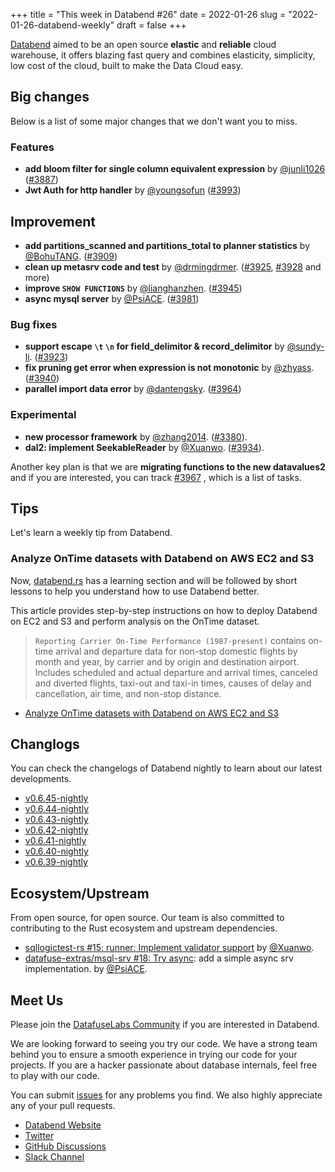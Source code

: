 +++
title = "This week in Databend #26"
date = 2022-01-26
slug = "2022-01-26-databend-weekly"
draft = false
+++

[Databend](https://github.com/datafuselabs/databend) aimed to be an open source **elastic** and **reliable** cloud warehouse, it offers blazing fast query and combines elasticity, simplicity, low cost of the cloud, built to make the Data Cloud easy.

## Big changes

Below is a list of some major changes that we don't want you to miss.

### Features

- **add bloom filter for single column equivalent expression** by [@junli1026](https://github.com/junli1026) ([#3887](https://github.com/datafuselabs/databend/pull/3887))
- **Jwt Auth for http handler** by [@youngsofun](https://github.com/youngsofun) ([#3993](https://github.com/datafuselabs/databend/pull/3993))

## Improvement

- **add partitions_scanned and partitions_total to planner statistics** by [@BohuTANG](https://github.com/BohuTANG). ([#3909](https://github.com/datafuselabs/databend/pull/3909))
- **clean up metasrv code and test** by [@drmingdrmer](https://github.com/drmingdrmer). ([#3925](https://github.com/datafuselabs/databend/pull/3925), [#3928](https://github.com/datafuselabs/databend/pull/3928) and more)
- **improve `SHOW FUNCTIONS`** by [@lianghanzhen](https://github.com/lianghanzhen). ([#3945](https://github.com/datafuselabs/databend/pull/3945))
- **async mysql server** by [@PsiACE](https://github.com/PsiACE). ([#3981](https://github.com/datafuselabs/databend/pull/3981))

### Bug fixes

- **support escape `\t` `\n` for field_delimitor & record_delimitor** by [@sundy-li](https://github.com/sundy-li/). ([#3923](https://github.com/datafuselabs/databend/pull/3923))
- **fix pruning get error when expression is not monotonic** by [@zhyass](https://github.com/zhyass). ([#3940](https://github.com/datafuselabs/databend/pull/3940))
- **parallel import data error** by [@dantengsky](https://github.com/dantengsky). ([#3964](https://github.com/datafuselabs/databend/pull/3964))

### Experimental

- **new processor framework** by [@zhang2014](https://github.com/zhang2014). ([#3380](https://github.com/datafuselabs/databend/pull/3380)).
- **dal2: implement SeekableReader** by [@Xuanwo](https://github.com/Xuanwo). ([#3934](https://github.com/datafuselabs/databend/pull/3934)).

Another key plan is that we are **migrating functions to the new datavalues2** and if you are interested, you can track [#3967](https://github.com/datafuselabs/databend/issues/3967) , which is a list of tasks.

## Tips

Let's learn a weekly tip from Databend.

### Analyze OnTime datasets with Databend on AWS EC2 and S3

Now, [databend.rs](https://databend.rs) has a learning section and will be followed by short lessons to help you understand how to use Databend better.

This article provides step-by-step instructions on how to deploy Databend on EC2 and S3 and perform analysis on the OnTime dataset.

> `Reporting Carrier On-Time Performance (1987-present)` contains on-time arrival and departure data for non-stop domestic flights by month and year, by carrier and by origin and destination airport. Includes scheduled and actual departure and arrival times, canceled and diverted flights, taxi-out and taxi-in times, causes of delay and cancellation, air time, and non-stop distance.

- [Analyze OnTime datasets with Databend on AWS EC2 and S3](https://databend.rs/learn/lessons/analyze-ontime-with-databend-on-ec2-and-s3)

## Changlogs

You can check the changelogs of Databend nightly to learn about our latest developments.

- [v0.6.45-nightly](https://github.com/datafuselabs/databend/releases/tag/v0.6.45-nightly)
- [v0.6.44-nightly](https://github.com/datafuselabs/databend/releases/tag/v0.6.44-nightly)
- [v0.6.43-nightly](https://github.com/datafuselabs/databend/releases/tag/v0.6.43-nightly)
- [v0.6.42-nightly](https://github.com/datafuselabs/databend/releases/tag/v0.6.42-nightly)
- [v0.6.41-nightly](https://github.com/datafuselabs/databend/releases/tag/v0.6.41-nightly)
- [v0.6.40-nightly](https://github.com/datafuselabs/databend/releases/tag/v0.6.40-nightly)
- [v0.6.39-nightly](https://github.com/datafuselabs/databend/releases/tag/v0.6.39-nightly)

## Ecosystem/Upstream

From open source, for open source. Our team is also committed to contributing to the Rust ecosystem and upstream dependencies.

- [sqllogictest-rs #15: runner: Implement validator support](https://github.com/singularity-data/sqllogictest-rs/pull/15) by [@Xuanwo](https://github.com/Xuanwo/).
- [datafuse-extras/msql-srv #18: Try async](https://github.com/datafuse-extras/msql-srv/pull/18): add a simple async srv implementation. by [@PsiACE](https://github.com/PsiACE/).

## Meet Us

Please join the [DatafuseLabs Community](https://github.com/datafuselabs/) if you are interested in Databend.

We are looking forward to seeing you try our code. We have a strong team behind you to ensure a smooth experience in trying our code for your projects.
If you are a hacker passionate about database internals, feel free to play with our code.

You can submit [issues](https://github.com/datafuselabs/databend/issues) for any problems you find. We also highly appreciate any of your pull requests.

- [Databend Website](https://databend.rs)
- [Twitter](https://twitter.com/Datafuse_Labs)
- [GitHub Discussions](https://github.com/datafuselabs/databend/discussions)
- [Slack Channel](https://link.databend.rs/join-slack)

